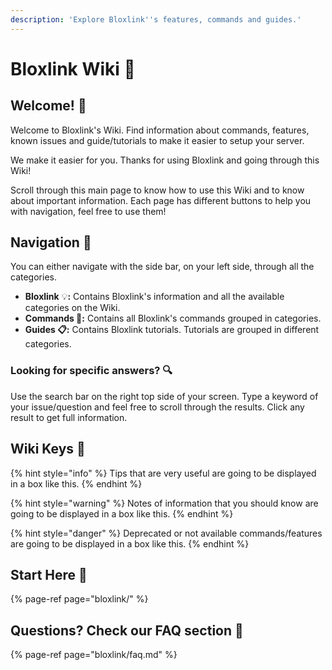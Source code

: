 ```yaml
---
description: 'Explore Bloxlink''s features, commands and guides.'
---
```


# Bloxlink Wiki 📂

## Welcome! 👋

Welcome to Bloxlink's Wiki. Find information about commands, features, known issues and guide/tutorials to make it easier to setup your server.

We make it easier for you. Thanks for using Bloxlink and going through this Wiki!

Scroll through this main page to know how to use this Wiki and to know about important information. Each page has different buttons to help you with navigation, feel free to use them!

## Navigation 🛫

You can either navigate with the side bar, on your left side, through all the categories.

* **Bloxlink** 💡**:** Contains Bloxlink's information and all the available categories on the Wiki.
* **Commands 🤖:** Contains all Bloxlink's commands grouped in categories.
* **Guides 📋:** Contains Bloxlink tutorials. Tutorials are grouped in different categories.

### Looking for specific answers? 🔍

Use the search bar on the right top side of your screen. Type a keyword of your issue/question and feel free to scroll through the results. Click any result to get full information.

## Wiki Keys 🔑

{% hint style="info" %}
Tips that are very useful are going to be displayed in a box like this.
{% endhint %}

{% hint style="warning" %}
Notes of information that you should know are going to be displayed in a box like this.
{% endhint %}

{% hint style="danger" %}
Deprecated or not available commands/features are going to be displayed in a box like this.
{% endhint %}

## Start Here 📌

{% page-ref page="bloxlink/" %}

## Questions? Check our FAQ section 📜

{% page-ref page="bloxlink/faq.md" %}


